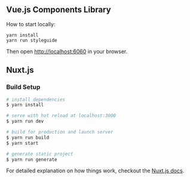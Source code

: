 ## Vue.js Components Library

How to start locally:

```
yarn install
yarn run styleguide
```

Then open [http://localhost:6060](http://localhost:6060) in your browser.

## Nuxt.js

### Build Setup

``` bash
# install dependencies
$ yarn install

# serve with hot reload at localhost:3000
$ yarn run dev

# build for production and launch server
$ yarn run build
$ yarn start

# generate static project
$ yarn run generate
```

For detailed explanation on how things work, checkout the [Nuxt.js docs](https://github.com/nuxt/nuxt.js).
